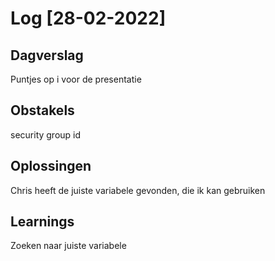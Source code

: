 # Log [28-02-2022]

## Dagverslag
Puntjes op i voor de presentatie

## Obstakels
security group id

## Oplossingen
Chris heeft de juiste variabele gevonden, die ik kan gebruiken

## Learnings
Zoeken naar juiste variabele